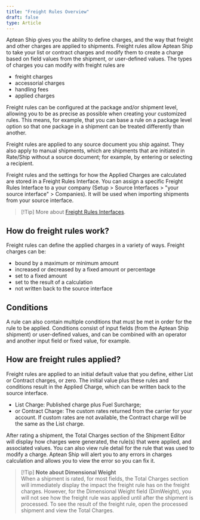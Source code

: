 ```yaml
---
title: "Freight Rules Overview"
draft: false
type: Article
---
```


Aptean Ship gives you the ability to define charges, and the way that freight and other charges are applied to shipments. Freight rules allow Aptean Ship to take your list or contract charges and modify them to create a charge based on field values from the shipment, or user-defined values. The types of charges you can modify with freight rules are
* freight charges
* accessorial charges
* handling fees
* applied charges


Freight rules can be configured at the package and/or shipment level, allowing you to be as precise as possible when creating your customized rules. This means, for example, that you can base a rule on a package level option so that one package in a shipment can be treated differently than another.

Freight rules are applied to any source document you ship against. They also apply to manual shipments, which are shipments that are initiated in Rate/Ship without a source document; for example, by entering or selecting a recipient.

Freight rules and the settings for how the Applied Charges are calculated are stored in a Freight Rules Interface. You can assign a specific Freight Rules Interface to a your company (Setup > Source Interfaces > "your source interface" > Companies). It will be used when importing shipments from your source interface.

>[!Tip] More about [Freight Rules Interfaces](http://ask.shipping.apteancloud.com/akb/freight-rules-interfaces/).
## How do freight rules work?


Freight rules can define the applied charges in a variety of ways. Freight charges can be:
* bound by a maximum or minimum amount
* increased or decreased by a fixed amount or percentage
* set to a fixed amount
* set to the result of a calculation
* not written back to the source interface


## Conditions


A rule can also contain multiple conditions that must be met in order for the rule to be applied. Conditions consist of input fields (from the Aptean Ship shipment) or user-defined values, and can be combined with an operator and another input field or fixed value, for example.
## How are freight rules applied?


Freight rules are applied to an initial default value that you define, either List or Contract charges, or zero. The initial value plus these rules and conditions result in the Applied Charge, which can be written back to the source interface.
* List Charge: Published charge plus Fuel Surcharge;
* or Contract Charge: The custom rates returned from the carrier for your account. If custom rates are not available, the Contract charge will be the same as the List charge.


After rating a shipment, the Total Charges section of the Shipment Editor will display how charges were generated, the rule(s) that were applied, and associated values. You can also view rule detail for the rule that was used to modify a charge. Aptean Ship will alert you to any errors in charges calculation and allows you to view the error so you can fix it.

>[!Tip] **Note about Dimensional Weight** <br> When a shipment is rated, for most fields, the Total Charges section will immediately display the impact the freight rule has on the freight charges. However, for the Dimensional Weight field (DimWeight), you will not see how the freight rule was applied until after the shipment is processed. To see the result of the freight rule, open the processed shipment and view the Total Charges.


